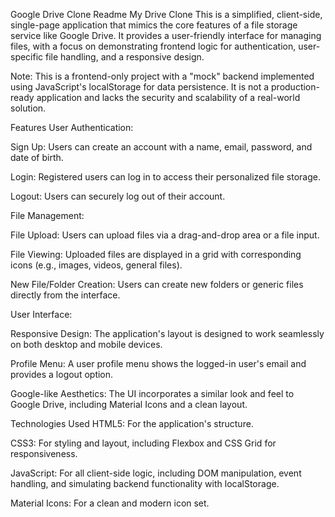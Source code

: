 Google Drive Clone Readme
My Drive Clone
This is a simplified, client-side, single-page application that mimics the core features of a file storage service like Google Drive. It provides a user-friendly interface for managing files, with a focus on demonstrating frontend logic for authentication, user-specific file handling, and a responsive design.

Note: This is a frontend-only project with a "mock" backend implemented using JavaScript's localStorage for data persistence. It is not a production-ready application and lacks the security and scalability of a real-world solution.

Features
User Authentication:

Sign Up: Users can create an account with a name, email, password, and date of birth.

Login: Registered users can log in to access their personalized file storage.

Logout: Users can securely log out of their account.

File Management:

File Upload: Users can upload files via a drag-and-drop area or a file input.

File Viewing: Uploaded files are displayed in a grid with corresponding icons (e.g., images, videos, general files).

New File/Folder Creation: Users can create new folders or generic files directly from the interface.

User Interface:

Responsive Design: The application's layout is designed to work seamlessly on both desktop and mobile devices.

Profile Menu: A user profile menu shows the logged-in user's email and provides a logout option.

Google-like Aesthetics: The UI incorporates a similar look and feel to Google Drive, including Material Icons and a clean layout.

Technologies Used
HTML5: For the application's structure.

CSS3: For styling and layout, including Flexbox and CSS Grid for responsiveness.

JavaScript: For all client-side logic, including DOM manipulation, event handling, and simulating backend functionality with localStorage.

Material Icons: For a clean and modern icon set.
